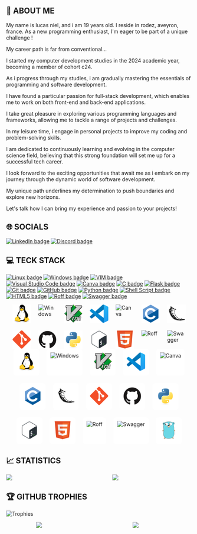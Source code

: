 ## 📝 **ABOUT ME**

My name is lucas niel, and i am 19 years old. I reside in rodez, aveyron, france. As a new programming enthusiast, I'm eager to be part of a unique challenge !

My career path is far from conventional...

I started my computer development studies in the 2024 academic year, becoming a member of cohort c24.

As i progress through my studies, i am gradually mastering the essentials of programming and software development.

I have found a particular passion for full-stack development, which enables me to work on both front-end and back-end applications.

I take great pleasure in exploring various programming languages and frameworks, allowing me to tackle a range of projects and challenges.

In my leisure time, i engage in personal projects to improve my coding and problem-solving skills.

I am dedicated to continuously learning and evolving in the computer science field, believing that this strong foundation will set me up for a successful tech career.

I look forward to the exciting opportunities that await me as i embark on my journey through the dynamic world of software development.

My unique path underlines my determination to push boundaries and explore new horizons.

Let's talk how I can bring my experience and passion to your projects!

## 🌐 **SOCIALS**

[![LinkedIn badge](https://img.shields.io/badge/-LinkedIn-0077B5?style=flat&logo=linkedin&logoColor=white)](https://www.linkedin.com)
[![Discord badge](https://img.shields.io/badge/-Discord-7289DA?style=flat&logo=discord&logoColor=white)](https://discord.com)


## 💻 **TECK STACK**

[![Linux badge](https://img.shields.io/badge/-Linux-FCC624?style=flat&logo=linux&logoColor=white)](https://www.linux.org)
[![Windows badge](https://img.shields.io/badge/-Windows-0078D6?style=flat&logo=windows&logoColor=white)](https://www.microsoft.com/windows)
[![VIM badge](https://img.shields.io/badge/-VIM-199f00?style=flat&logo=vim&logoColor=white)](https://www.vim.org)
[![Visual Studio Code badge](https://img.shields.io/badge/-Visual%20Studio%20Code-007ACC?style=flat&logo=visualstudiocode&logoColor=white)](https://code.visualstudio.com)
[![Canva badge](https://img.shields.io/badge/-Canva-00C4CC?style=flat&logo=canva&logoColor=white)](https://www.canva.com/)
[![C badge](https://img.shields.io/badge/-C-00599C?style=flat&logo=c&logoColor=white)](https://en.wikipedia.org/wiki/C_(programming_language))
[![Flask badge](https://img.shields.io/badge/-Flask-000000?style=flat&logo=flask&logoColor=white)](https://flask.palletsprojects.com/)
[![Git badge](https://img.shields.io/badge/-Git-F05032?style=flat&logo=git&logoColor=white)](https://git-scm.com)
[![GitHub badge](https://img.shields.io/badge/-GitHub-181717?style=flat&logo=github&logoColor=white)](https://github.com)
[![Python badge](https://img.shields.io/badge/-Python-3776AB?style=flat&logo=python&logoColor=white)](https://www.python.org)
[![Shell Script badge](https://img.shields.io/badge/-Shell%20Script-4EAA25?style=flat&logo=gnu-bash&logoColor=white)](https://www.gnu.org/software/bash/)
[![HTML5 badge](https://img.shields.io/badge/-HTML5-E34F26?style=flat&logo=html5&logoColor=white)](https://www.w3schools.com/html/)
[![Roff badge](https://img.shields.io/badge/-Roff-F5F5F0?style=flat&logo=roff&logoColor=white)](https://www.gnu.org/software/groff/)
[![Swagger badge](https://img.shields.io/badge/-Swagger-85EA2D?style=flat&logo=swagger&logoColor=white)](https://swagger.io/)

<div style="display: flex; justify-content: center; flex-wrap: wrap; gap: 20px;">
  <img src="https://raw.githubusercontent.com/devicons/devicon/master/icons/linux/linux-original.svg" alt="Linux" width="50" height="50"/>
  <img src="https://upload.wikimedia.org/wikipedia/commons/5/5f/Windows_logo_-_2021.svg" alt="Windows" width="50" height="50"/>
  <img src="https://raw.githubusercontent.com/devicons/devicon/master/icons/vim/vim-original.svg" alt="Vim" width="50" height="50"/>
  <img src="https://raw.githubusercontent.com/devicons/devicon/master/icons/vscode/vscode-original.svg" alt="Visual Studio Code" width="50" height="50"/>
  <img src="https://upload.wikimedia.org/wikipedia/commons/7/76/Canva_logo.png" alt="Canva" width="50" height="50"/>
  <img src="https://raw.githubusercontent.com/devicons/devicon/master/icons/c/c-original.svg" alt="C" width="50" height="50"/>
  <img src="https://raw.githubusercontent.com/devicons/devicon/master/icons/flask/flask-original.svg" alt="Flask" width="50" height="50"/>
  <img src="https://raw.githubusercontent.com/devicons/devicon/master/icons/git/git-original.svg" alt="Git" width="50" height="50"/>
  <img src="https://raw.githubusercontent.com/devicons/devicon/master/icons/github/github-original.svg" alt="GitHub" width="50" height="50"/>
  <img src="https://raw.githubusercontent.com/devicons/devicon/master/icons/python/python-original.svg" alt="Python" width="50" height="50"/>
  <img src="https://raw.githubusercontent.com/devicons/devicon/master/icons/bash/bash-original.svg" alt="Shell" width="50" height="50"/>
  <img src="https://raw.githubusercontent.com/devicons/devicon/master/icons/html5/html5-original.svg" alt="HTML" width="50" height="50"/>
  <img src="https://upload.wikimedia.org/wikipedia/commons/2/29/Troff-man-page-example.png" alt="Roff" width="50" height="50"/>
  <img src="https://raw.githubusercontent.com/swagger-api/swagger.io/wordpress/images/assets/SW-logo-clr.png" alt="Swagger" width="50" height="50"/>
</div>

<div style="display: flex; justify-content: center; flex-wrap: wrap; gap: 20px;">
  <div style="background-color: white; padding: 10px; border-radius: 8px;">
    <img src="https://raw.githubusercontent.com/devicons/devicon/master/icons/linux/linux-original.svg" alt="Linux" width="50" height="50"/>
  </div>
  <div style="background-color: white; padding: 10px; border-radius: 8px;">
    <img src="https://upload.wikimedia.org/wikipedia/commons/5/5f/Windows_logo_-_2021.svg" alt="Windows" width="50" height="50"/>
  </div>
  <div style="background-color: white; padding: 10px; border-radius: 8px;">
    <img src="https://raw.githubusercontent.com/devicons/devicon/master/icons/vim/vim-original.svg" alt="Vim" width="50" height="50"/>
  </div>
  <div style="background-color: white; padding: 10px; border-radius: 8px;">
    <img src="https://raw.githubusercontent.com/devicons/devicon/master/icons/vscode/vscode-original.svg" alt="Visual Studio Code" width="50" height="50"/>
  </div>
  <div style="background-color: white; padding: 10px; border-radius: 8px;">
    <img src="https://upload.wikimedia.org/wikipedia/commons/7/76/Canva_logo.png" alt="Canva" width="50" height="50"/>
  </div>
  <div style="background-color: white; padding: 10px; border-radius: 8px;">
    <img src="https://raw.githubusercontent.com/devicons/devicon/master/icons/c/c-original.svg" alt="C" width="50" height="50"/>
  </div>
  <div style="background-color: white; padding: 10px; border-radius: 8px;">
    <img src="https://raw.githubusercontent.com/devicons/devicon/master/icons/flask/flask-original.svg" alt="Flask" width="50" height="50"/>
  </div>
  <div style="background-color: white; padding: 10px; border-radius: 8px;">
    <img src="https://raw.githubusercontent.com/devicons/devicon/master/icons/git/git-original.svg" alt="Git" width="50" height="50"/>
  </div>
  <div style="background-color: white; padding: 10px; border-radius: 8px;">
    <img src="https://raw.githubusercontent.com/devicons/devicon/master/icons/github/github-original.svg" alt="GitHub" width="50" height="50"/>
  </div>
  <div style="background-color: white; padding: 10px; border-radius: 8px;">
    <img src="https://raw.githubusercontent.com/devicons/devicon/master/icons/python/python-original.svg" alt="Python" width="50" height="50"/>
  </div>
  <div style="background-color: white; padding: 10px; border-radius: 8px;">
    <img src="https://raw.githubusercontent.com/devicons/devicon/master/icons/bash/bash-original.svg" alt="Shell" width="50" height="50"/>
  </div>
  <div style="background-color: white; padding: 10px; border-radius: 8px;">
    <img src="https://raw.githubusercontent.com/devicons/devicon/master/icons/html5/html5-original.svg" alt="HTML" width="50" height="50"/>
  </div>
  <div style="background-color: white; padding: 10px; border-radius: 8px;">
    <img src="https://upload.wikimedia.org/wikipedia/commons/2/29/Troff-man-page-example.png" alt="Roff" width="50" height="50"/>
  </div>
  <div style="background-color: white; padding: 10px; border-radius: 8px;">
    <img src="https://raw.githubusercontent.com/swagger-api/swagger.io/wordpress/images/assets/SW-logo-clr.png" alt="Swagger" width="50" height="50"/>
  </div>
  <div style="background-color: white; padding: 10px; border-radius: 8px;">
    <img src="https://raw.githubusercontent.com/devicons/devicon/master/icons/go/go-original.svg" alt="Go" width="50" height="50"/>
  </div>
</div>

## 📈 **STATISTICS**

<div style="display: flex; justify-content: space-around;">

  <!-- GitHub Stats -->
  <img src="https://github-readme-stats.vercel.app/api?username=HSHKZ&show_icons=true&theme=dark&hide_border=true" width="400">
  <!-- Top Langs -->
  <img src="https://github-readme-stats.vercel.app/api/top-langs/?username=HSHKZ&layout=compact&theme=dark&count_private=true&hide_border=true" width="300">

</div>


## 🏆 **GITHUB TROPHIES**

![Trophies](https://github-profile-trophy.vercel.app/?username=HSHKZ&theme=radical&no-frame=true&row=1&column=4&margin-w=15&margin-h=15)

<div style="display: flex; justify-content: space-around;">

  <!-- Followers -->
  <img src="https://img.shields.io/github/followers/HSHKZ?style=social&logo=github&label=Followers" width="100">

  <!-- Stars -->
  <img src="https://img.shields.io/github/stars/HSHKZ?style=social&logo=github&label=Stars" width="80">
